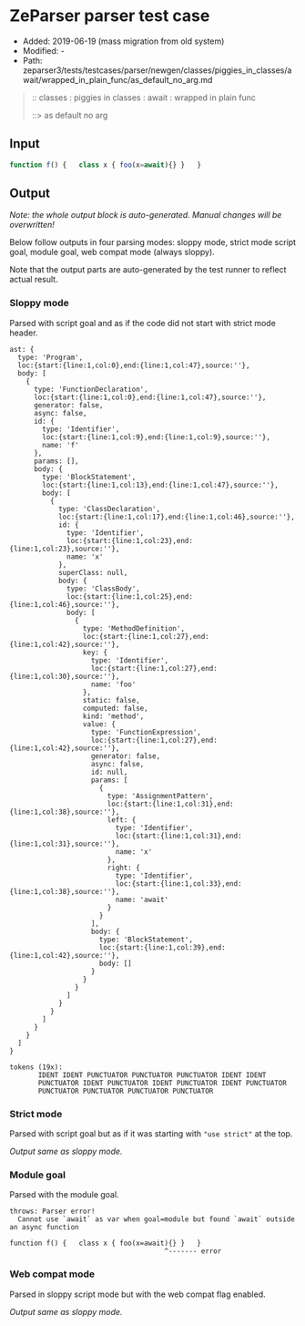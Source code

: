# ZeParser parser test case

- Added: 2019-06-19 (mass migration from old system)
- Modified: -
- Path: zeparser3/tests/testcases/parser/newgen/classes/piggies_in_classes/await/wrapped_in_plain_func/as_default_no_arg.md

> :: classes : piggies in classes : await : wrapped in plain func
>
> ::> as default no arg

## Input

`````js
function f() {   class x { foo(x=await){} }   }
`````

## Output

_Note: the whole output block is auto-generated. Manual changes will be overwritten!_

Below follow outputs in four parsing modes: sloppy mode, strict mode script goal, module goal, web compat mode (always sloppy).

Note that the output parts are auto-generated by the test runner to reflect actual result.

### Sloppy mode

Parsed with script goal and as if the code did not start with strict mode header.

`````
ast: {
  type: 'Program',
  loc:{start:{line:1,col:0},end:{line:1,col:47},source:''},
  body: [
    {
      type: 'FunctionDeclaration',
      loc:{start:{line:1,col:0},end:{line:1,col:47},source:''},
      generator: false,
      async: false,
      id: {
        type: 'Identifier',
        loc:{start:{line:1,col:9},end:{line:1,col:9},source:''},
        name: 'f'
      },
      params: [],
      body: {
        type: 'BlockStatement',
        loc:{start:{line:1,col:13},end:{line:1,col:47},source:''},
        body: [
          {
            type: 'ClassDeclaration',
            loc:{start:{line:1,col:17},end:{line:1,col:46},source:''},
            id: {
              type: 'Identifier',
              loc:{start:{line:1,col:23},end:{line:1,col:23},source:''},
              name: 'x'
            },
            superClass: null,
            body: {
              type: 'ClassBody',
              loc:{start:{line:1,col:25},end:{line:1,col:46},source:''},
              body: [
                {
                  type: 'MethodDefinition',
                  loc:{start:{line:1,col:27},end:{line:1,col:42},source:''},
                  key: {
                    type: 'Identifier',
                    loc:{start:{line:1,col:27},end:{line:1,col:30},source:''},
                    name: 'foo'
                  },
                  static: false,
                  computed: false,
                  kind: 'method',
                  value: {
                    type: 'FunctionExpression',
                    loc:{start:{line:1,col:27},end:{line:1,col:42},source:''},
                    generator: false,
                    async: false,
                    id: null,
                    params: [
                      {
                        type: 'AssignmentPattern',
                        loc:{start:{line:1,col:31},end:{line:1,col:38},source:''},
                        left: {
                          type: 'Identifier',
                          loc:{start:{line:1,col:31},end:{line:1,col:31},source:''},
                          name: 'x'
                        },
                        right: {
                          type: 'Identifier',
                          loc:{start:{line:1,col:33},end:{line:1,col:38},source:''},
                          name: 'await'
                        }
                      }
                    ],
                    body: {
                      type: 'BlockStatement',
                      loc:{start:{line:1,col:39},end:{line:1,col:42},source:''},
                      body: []
                    }
                  }
                }
              ]
            }
          }
        ]
      }
    }
  ]
}

tokens (19x):
       IDENT IDENT PUNCTUATOR PUNCTUATOR PUNCTUATOR IDENT IDENT
       PUNCTUATOR IDENT PUNCTUATOR IDENT PUNCTUATOR IDENT PUNCTUATOR
       PUNCTUATOR PUNCTUATOR PUNCTUATOR PUNCTUATOR
`````

### Strict mode

Parsed with script goal but as if it was starting with `"use strict"` at the top.

_Output same as sloppy mode._

### Module goal

Parsed with the module goal.

`````
throws: Parser error!
  Cannot use `await` as var when goal=module but found `await` outside an async function

function f() {   class x { foo(x=await){} }   }
                                      ^------- error
`````


### Web compat mode

Parsed in sloppy script mode but with the web compat flag enabled.

_Output same as sloppy mode._
